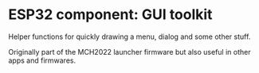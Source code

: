 # ESP32 component: GUI toolkit

Helper functions for quickly drawing a menu, dialog and some other stuff.

Originally part of the MCH2022 launcher firmware but also useful in other apps and firmwares.

